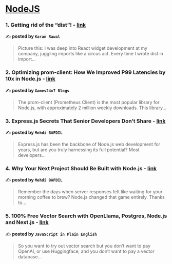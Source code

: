 
<h1><a href=https://medium.com/tag/nodejs/recommended target="_blank" rel="noopener noreferrer">NodeJS</a></h1>
<h3>1. Getting rid of the “dist”! - <a href="https://medium.com/@kr14nov/getting-rid-of-the-dist-66bbc82be62b" target="_blank" rel="noopener noreferrer">link</a></h3>

✍️ **posted by `Karan Rawal`**

<blockquote>Picture this: I was deep into React widget development at my company, juggling imports like a circus act. Every time I wrote dist in import…</blockquote>

<h3>2. Optimizing prom-client: How We Improved P99 Latencies by 10x in Node.js - <a href="https://medium.com/@Games24x7Tech/optimizing-prom-client-how-we-improved-p99-latencies-by-10x-in-node-js-c3c2f6c68297" target="_blank" rel="noopener noreferrer">link</a></h3>

✍️ **posted by `Games24x7 Blogs`**

<blockquote>The prom-client (Prometheus Client) is the most popular library for Node.js, with approximately 2 million weekly downloads. This library…</blockquote>

<h3>3. Express.js Secrets That Senior Developers Don’t Share - <a href="https://medium.com/@mehdibafdil/stop-using-express-js-wrong-hidden-features-that-will-blow-your-mind-bb83123f92bf" target="_blank" rel="noopener noreferrer">link</a></h3>

✍️ **posted by `Mehdi BAFDIL`**

<blockquote>Express.js has been the backbone of Node.js web development for years, but are you truly harnessing its full potential? Most developers…</blockquote>

<h3>4. Why Your Next Project Should Be Built with Node.js - <a href="https://medium.com/@mehdibafdil/why-your-next-project-should-be-built-with-node-js-98ca4fb9aa7d" target="_blank" rel="noopener noreferrer">link</a></h3>

✍️ **posted by `Mehdi BAFDIL`**

<blockquote>Remember the days when server responses felt like waiting for your morning coffee to brew? Node.js changed that game entirely. Thanks to…</blockquote>

<h3>5. 100% Free Vector Search with OpenLlama, Postgres, Node.js and Next.js - <a href="https://medium.com/javascript-in-plain-english/100-free-vector-search-with-openllama-postgres-nodejs-and-nextjs-e496856766f7" target="_blank" rel="noopener noreferrer">link</a></h3>

✍️ **posted by `JavaScript in Plain English`**

<blockquote>So you want to try out vector search but you don’t want to pay OpenAI, or use Huggingface, and you don’t want to pay a vector database…</blockquote>


